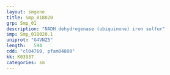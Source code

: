 ```yaml
---
layout: smgene
title: Smp_018020
grp: Smp_01
description: "NADH dehydrogenase (ubiquinone) iron sulfur"
smp: Smp_018020.1
uniprot: "G4VNZ5"
length:   594
cdd: "cl04760, pfam04800"
kk: K03937
categories: sm
---
```

